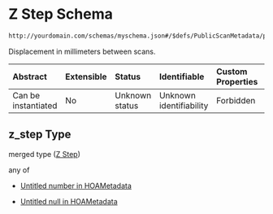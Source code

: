 # Z Step Schema

```txt
http://yourdomain.com/schemas/myschema.json#/$defs/PublicScanMetadata/properties/z_step
```

Displacement in millimeters between scans.

| Abstract            | Extensible | Status         | Identifiable            | Custom Properties | Additional Properties | Access Restrictions | Defined In                                                                   |
| :------------------ | :--------- | :------------- | :---------------------- | :---------------- | :-------------------- | :------------------ | :--------------------------------------------------------------------------- |
| Can be instantiated | No         | Unknown status | Unknown identifiability | Forbidden         | Allowed               | none                | [metadata-schema.json\*](../out/metadata-schema.json "open original schema") |

## z_step Type

merged type ([Z Step](metadata-schema-defs-publicscanmetadata-properties-z-step.md))

any of

- [Untitled number in HOAMetadata](metadata-schema-defs-publicscanmetadata-properties-z-step-anyof-0.md "check type definition")

- [Untitled null in HOAMetadata](metadata-schema-defs-publicscanmetadata-properties-z-step-anyof-1.md "check type definition")
